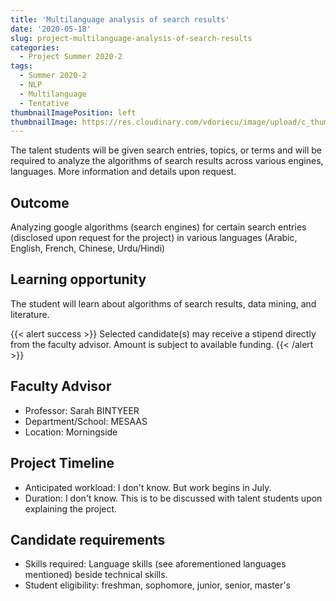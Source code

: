 ```yaml
---
title: 'Multilanguage analysis of search results'
date: '2020-05-18'
slug: project-multilanguage-analysis-of-search-results
categories:
  - Project Summer 2020-2
tags:
  - Summer 2020-2
  - NLP
  - Multilanguage
  - Tentative
thumbnailImagePosition: left
thumbnailImage: https://res.cloudinary.com/vdoriecu/image/upload/c_thumb,g_center,w_200/v1590008829/search_engine_touf0e.png
---
```

The talent students will be given search entries, topics, or terms and will be required to analyze the algorithms of search results across various engines, languages. More information and details upon request.

<!--more-->

## Outcome

Analyzing google algorithms (search engines) for certain search entries (disclosed upon request for the project) in various languages (Arabic, English, French, Chinese, Urdu/Hindi)

## Learning opportunity

The student will learn about algorithms of search results, data mining, and literature.

{{< alert success >}}
Selected candidate(s) may receive a stipend directly from the faculty advisor. Amount is subject to available funding.
{{< /alert >}}

## Faculty Advisor
+ Professor: Sarah BINTYEER
+ Department/School: MESAAS
+ Location: Morningside

## Project Timeline
+ Anticipated workload: I don't know. But work begins in July.
+ Duration: I don't know. This is to be discussed with talent students upon explaining the project.

## Candidate requirements
+ Skills required: Language skills (see aforementioned languages mentioned) beside technical skills.
+ Student eligibility: freshman, sophomore, junior, senior, master's

